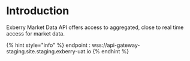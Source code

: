 # Introduction

Exberry Market Data API offers access to aggregated, close to real time access for market data.

{% hint style="info" %}
endpoint : wss://api-gateway-staging.site.staging.exberry-uat.io
{% endhint %}
